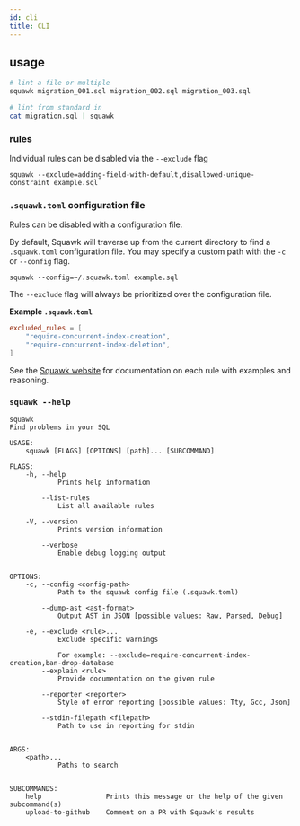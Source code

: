 ```yaml
---
id: cli
title: CLI
---
```


## usage

```bash
# lint a file or multiple
squawk migration_001.sql migration_002.sql migration_003.sql

# lint from standard in
cat migration.sql | squawk
```

### rules

Individual rules can be disabled via the `--exclude` flag

```shell
squawk --exclude=adding-field-with-default,disallowed-unique-constraint example.sql
```

### `.squawk.toml` configuration file

Rules can be disabled with a configuration file.

By default, Squawk will traverse up from the current directory to find a `.squawk.toml` configuration file. You may specify a custom path with the `-c` or `--config` flag.

```shell
squawk --config=~/.squawk.toml example.sql
```

The `--exclude` flag will always be prioritized over the configuration file.

**Example `.squawk.toml`**

```toml
excluded_rules = [
    "require-concurrent-index-creation",
    "require-concurrent-index-deletion",
]
```

See the [Squawk website](https://squawkhq.com/docs/rules) for documentation on each rule with examples and reasoning.


### `squawk --help`

```
squawk
Find problems in your SQL

USAGE:
    squawk [FLAGS] [OPTIONS] [path]... [SUBCOMMAND]

FLAGS:
    -h, --help          
            Prints help information

        --list-rules    
            List all available rules

    -V, --version       
            Prints version information

        --verbose       
            Enable debug logging output


OPTIONS:
    -c, --config <config-path>         
            Path to the squawk config file (.squawk.toml)

        --dump-ast <ast-format>        
            Output AST in JSON [possible values: Raw, Parsed, Debug]

    -e, --exclude <rule>...            
            Exclude specific warnings
            
            For example: --exclude=require-concurrent-index-creation,ban-drop-database
        --explain <rule>               
            Provide documentation on the given rule

        --reporter <reporter>          
            Style of error reporting [possible values: Tty, Gcc, Json]

        --stdin-filepath <filepath>    
            Path to use in reporting for stdin


ARGS:
    <path>...    
            Paths to search


SUBCOMMANDS:
    help                Prints this message or the help of the given subcommand(s)
    upload-to-github    Comment on a PR with Squawk's results 
```
